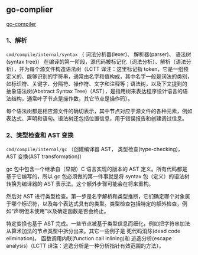 ## go-complier
[go-compiler](https://zhuanlan.zhihu.com/p/43845771)
### 1、解析

`cmd/compile/internal/syntax` （ 词法分析器(lexer)、 解析器(parser)、 语法树(syntax tree)）
在编译的第一阶段，源代码被标记化（词法分析）、解析（语法分析），并为每个源文件构造语法树（LCTT 译注：这里标记指 token，它是一组预定义的、能够识别的字符串，通常由名字和值构成，其中名字一般是词法的类别，如标识符、关键字、分隔符、操作符、文字和注释等；语法树，以及下文提到的 抽象语法树(Abstract Syntax Tree)（AST），是指用树来表达程序设计语言的语法结构，通常叶子节点是操作数，其它节点是操作码）。

每个语法树都是相应源文件的确切表示，其中节点对应于源文件的各种元素，例如表达式、声明和语句。语法树还包括位置信息，用于错误报告和创建调试信息。

### 2、类型检查和 AST 变换

`cmd/compile/internal/gc` （创建编译器 AST， 类型检查(type-checking)， AST 变换(AST transformation)）

gc 包中包含一个继承自（早期）C 语言实现的版本的 AST 定义。所有代码都是基于它编写的，所以 gc 包必须做的第一件事就是将 syntax 包（定义）的语法树转换为编译器的 AST 表示法。这个额外步骤可能会在将来重构。

然后对 AST 进行类型检查。第一步是名字解析和类型推断，它们确定哪个对象属于哪个标识符，以及每个表达式具有的类型。类型检查包括特定的额外检查，例如“声明但未使用”以及确定函数是否会终止。

特定变换也基于 AST 完成。一些节点被基于类型信息而细化，例如把字符串加法从算术加法的节点类型中拆分出来。其它一些例子是 死代码消除(dead code elimination)， 函数调用内联(function call inlining)和 逃逸分析(escape analysis)（LCTT 译注：逃逸分析是一种分析指针有效范围的方法）。